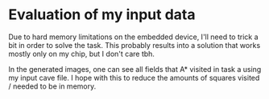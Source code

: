 # Evaluation of my input data

Due to hard memory limitations on the embedded device, I'll need to trick a bit in
order to solve the task. This probably results into a solution that works mostly only
on my chip, but I don't care tbh.

In the generated images, one can see all fields that A* visited in task a using my 
input cave file. I hope with this to reduce the amounts of squares visited / needed
to be in memory.
